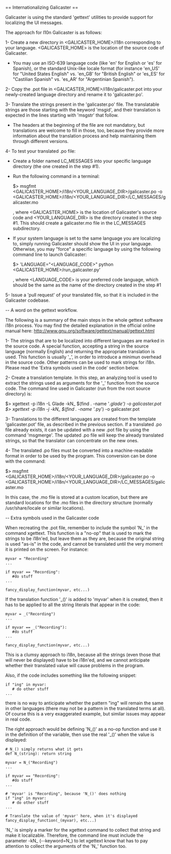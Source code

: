 == Internationalizing Galicaster ==

Galicaster is using the standard 'gettext' utilities to provide support for localizing the UI messages. 

The approach for l10n Galicaster is as follows:

1- Create a new directory in <GALICASTER_HOME>/i18n corresponding to your language. <GALICASTER_HOME> is the location 
   of the source code of Galicaster.
   * You may use an ISO-639 language code (like 'en' for English or 'es' for Spanish), or the standard Unix-like
     locale format (for instance 'en_US' for "United States English" vs. 'en_GB' for "British English" or 
     'es_ES' for "Castilian Spanish" vs. 'es_AR' for "Argentinian Spanish"). 

2- Copy the .pot file in <GALICASTER_HOME>/i18n/galicaster.pot into your newly-created language directory and rename
   it to 'galicaster.po'.

3- Translate the strings present in the 'galicaster.po' file. The translatable strings are those starting with the
   keyword 'msgid', and their translation is expected in the lines starting with 'msgstr' that follow.
   * The headers at the beginning of the file are not mandatory, but translations are welcome to fill in those, too,
     because they provide more information about the translation process and help maintaining them through different
     versions.

4- To test your translated .po file: 
   * Create a folder named LC_MESSAGES into your specific language directory (the one created in the step #1).
   * Run the following command in a terminal:
  
     $> msgfmt <GALICASTER_HOME>/i18n/<YOUR_LANGUAGE_DIR>/galicaster.po -o <GALICASTER_HOME>/i18n/<YOUR_LANGUAGE_DIR>/LC_MESSAGES/galicaster.mo

     , where <GALICASTER_HOME> is the location of Galicaster's source code and <YOUR_LANGUAGE_DIR> is the directory created in the step #1.
     This should create a galicaster.mo file in the LC_MESSAGES subdirectory. 

   * If your system language is set to the same language you are localizing to, simply running Galicaster should show the UI in your language.
     Otherwise, you may "force" a specific language by using the following command line to launch Galicaster:

     $> 'LANGUAGE="<LANGUAGE_CODE>" python <GALICASTER_HOME>/run_galicaster.py'

     , where <LANGUAGE_CODE> is your preferred code language, which should be the same as the name of the directory created in the step #1

5- Issue a 'pull request' of your translated file, so that it is included in the Galicaster codebase. 



-- A word on the gettext workflow.

The following is a summary of the main steps in the whole gettext software i18n process. You may find the detailed explanation in the
official online manual here: http://www.gnu.org/software/gettext/manual/gettext.html

1- The strings that are to be localized into different languages are marked in the source code. A special function, accepting a string in the
   source language (normally English) and returning the appropriate translation is used. This function is usually '_', in order to introduce
   a minimun overhead in the source code. 
   Other patterns can be used to mark strings for i18n. Please read the 'Extra symbols used in the code' section below.

2- Create a translation template. In this step, an analyzing tool is used to extract the strings used as arguments for the '_' function from 
   the source code. The command line used in Galicaster (run from the root source directory) is:
   
   $> xgettext -p i18n -L Glade -kN_ $(find . -name '*.glade') -o galicaster.pot
   $> xgettext -p i18n -j -kN_ $(find . -name '*.py') -o galicaster.pot

3- Translations to the different languages are created from the template 'galicaster.pot' file, as described in the previous section. If a
   translated .po file already exists, it can be updated with a new .pot file by using the command 'msgmerge'. The updated .po file will 
   keep the already translated strings, so that the translator can concentrate on the new ones.

4- The translated .po files must be converted into a machine-readable format in order to be used by the program. This conversion can be done
   with the command: 

   $> msgfmt <GALICASTER_HOME>/i18n/<YOUR_LANGUAGE_DIR>/galicaster.po -o <GALICASTER_HOME>/i18n/<YOUR_LANGUAGE_DIR>/LC_MESSAGES/galicaster.mo

   In this case, the .mo file is stored at a custom location, but there are standard locations for the .mo files in the directory structure
   (normally /usr/share/locale or similar locations).


-- Extra symbols used in the Galicaster code

When recreating the .pot file, remember to include the symbol 'N_' in the command xgettext. 
This function is a "no-op" that is used to mark the strings to be i18n'ed, but leave them as they are, because
the original string is used "as-is" in the code, and cannot be translated until the very moment it is printed
on the screen. For instance:

    myvar = "Recording"
    ...

    if myvar == "Recording":
       #do stuff       
    ...

    fancy_display_function(myvar, etc...)


If the translation function '_()' is added to 'myvar' when it is created, then it has to be applied to all the
string literals that appear in the code:

    myvar = _("Recording")
    ...

    if myvar == _("Recording"):
       #do stuff       
    ...

    fancy_display_function(myvar, etc...)


This is a clumsy approach to i18n, because all the strings (even those that will never be displayed) have to be
i18n'ed, and we cannot anticipate whether their translated value will cause problems in the program.


Also, if the code includes something like the following snippet:

    if "ing" in myvar:
       # do other stuff
    ...

there is no way to anticipate whether the pattern "ing" will remain the same in other languages (there may not
be a pattern in the translated terms at all). Of course this is a very exaggerated example, but similar issues 
may appear in real code.

The right approach would be defining 'N_()' as a no-op function and use it in the definition of the variable, then
use the real '_()' when the value is displayed:

    # N_() simply returns what it gets
    def N_(string): return string

    myvar = N_("Recording")
    ...

    if myvar == "Recording":
       #do stuff       
    ...

    # 'myvar' is "Recording", because 'N_()' does nothing
    if "ing" in myvar:
       # do other stuff
    ...

    # Translate the value of 'myvar' here, when it's displayed
    fancy_display_function(_(myvar), etc...)


'N_' is simply a marker for the xgettext command to collect that string and make it localizable. Therefore, the 
command line must include the parameter -kN_ (--keyword=N_) to let xgettext know that has to pay attention to collect
the arguments of the 'N_' function too.
